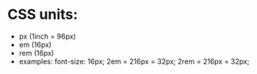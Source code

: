 # CSS units:

- px (1inch = 96px)
- em (16px)
- rem (16px)
- examples: font-size: 16px; 2em = 216px = 32px; 2rem = 216px = 32px;
